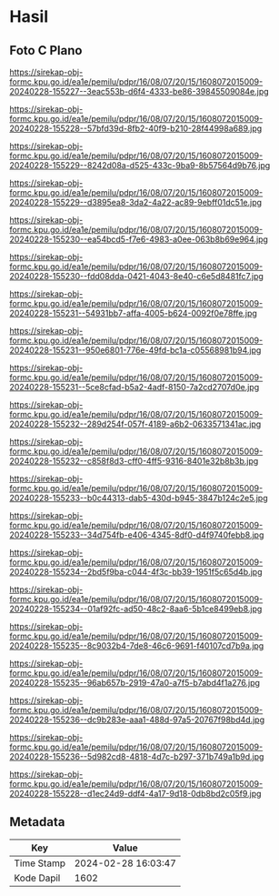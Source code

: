# Hasil

## Foto C Plano

https://sirekap-obj-formc.kpu.go.id/ea1e/pemilu/pdpr/16/08/07/20/15/1608072015009-20240228-155227--3eac553b-d6f4-4333-be86-39845509084e.jpg

https://sirekap-obj-formc.kpu.go.id/ea1e/pemilu/pdpr/16/08/07/20/15/1608072015009-20240228-155228--57bfd39d-8fb2-40f9-b210-28f44998a689.jpg

https://sirekap-obj-formc.kpu.go.id/ea1e/pemilu/pdpr/16/08/07/20/15/1608072015009-20240228-155229--8242d08a-d525-433c-9ba9-8b57564d9b76.jpg

https://sirekap-obj-formc.kpu.go.id/ea1e/pemilu/pdpr/16/08/07/20/15/1608072015009-20240228-155229--d3895ea8-3da2-4a22-ac89-9ebff01dc51e.jpg

https://sirekap-obj-formc.kpu.go.id/ea1e/pemilu/pdpr/16/08/07/20/15/1608072015009-20240228-155230--ea54bcd5-f7e6-4983-a0ee-063b8b69e964.jpg

https://sirekap-obj-formc.kpu.go.id/ea1e/pemilu/pdpr/16/08/07/20/15/1608072015009-20240228-155230--fdd08dda-0421-4043-8e40-c6e5d8481fc7.jpg

https://sirekap-obj-formc.kpu.go.id/ea1e/pemilu/pdpr/16/08/07/20/15/1608072015009-20240228-155231--54931bb7-affa-4005-b624-0092f0e78ffe.jpg

https://sirekap-obj-formc.kpu.go.id/ea1e/pemilu/pdpr/16/08/07/20/15/1608072015009-20240228-155231--950e6801-776e-49fd-bc1a-c05568981b94.jpg

https://sirekap-obj-formc.kpu.go.id/ea1e/pemilu/pdpr/16/08/07/20/15/1608072015009-20240228-155231--5ce8cfad-b5a2-4adf-8150-7a2cd2707d0e.jpg

https://sirekap-obj-formc.kpu.go.id/ea1e/pemilu/pdpr/16/08/07/20/15/1608072015009-20240228-155232--289d254f-057f-4189-a6b2-0633571341ac.jpg

https://sirekap-obj-formc.kpu.go.id/ea1e/pemilu/pdpr/16/08/07/20/15/1608072015009-20240228-155232--c858f8d3-cff0-4ff5-9316-8401e32b8b3b.jpg

https://sirekap-obj-formc.kpu.go.id/ea1e/pemilu/pdpr/16/08/07/20/15/1608072015009-20240228-155233--b0c44313-dab5-430d-b945-3847b124c2e5.jpg

https://sirekap-obj-formc.kpu.go.id/ea1e/pemilu/pdpr/16/08/07/20/15/1608072015009-20240228-155233--34d754fb-e406-4345-8df0-d4f9740febb8.jpg

https://sirekap-obj-formc.kpu.go.id/ea1e/pemilu/pdpr/16/08/07/20/15/1608072015009-20240228-155234--2bd5f9ba-c044-4f3c-bb39-1951f5c65d4b.jpg

https://sirekap-obj-formc.kpu.go.id/ea1e/pemilu/pdpr/16/08/07/20/15/1608072015009-20240228-155234--01af92fc-ad50-48c2-8aa6-5b1ce8499eb8.jpg

https://sirekap-obj-formc.kpu.go.id/ea1e/pemilu/pdpr/16/08/07/20/15/1608072015009-20240228-155235--8c9032b4-7de8-46c6-9691-f40107cd7b9a.jpg

https://sirekap-obj-formc.kpu.go.id/ea1e/pemilu/pdpr/16/08/07/20/15/1608072015009-20240228-155235--96ab657b-2919-47a0-a7f5-b7abd4f1a276.jpg

https://sirekap-obj-formc.kpu.go.id/ea1e/pemilu/pdpr/16/08/07/20/15/1608072015009-20240228-155236--dc9b283e-aaa1-488d-97a5-20767f98bd4d.jpg

https://sirekap-obj-formc.kpu.go.id/ea1e/pemilu/pdpr/16/08/07/20/15/1608072015009-20240228-155236--5d982cd8-4818-4d7c-b297-371b749a1b9d.jpg

https://sirekap-obj-formc.kpu.go.id/ea1e/pemilu/pdpr/16/08/07/20/15/1608072015009-20240228-155228--d1ec24d9-ddf4-4a17-9d18-0db8bd2c05f9.jpg


## Metadata

| Key        | Value               |
| ---------- | ------------------- |
| Time Stamp | 2024-02-28 16:03:47 |
| Kode Dapil | 1602                |



